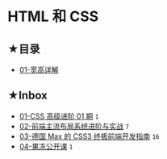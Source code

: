 # HTML 和 CSS

## ★目录

- [01-宽高详解](./03/README.md)

## ★Inbox

- [01-CSS 高级进阶 01 期](./01/README.md) `1`
- [02-前端主流布局系统进阶与实战](./02/README.md) `7`
- [03-德国 Max 的 CSS3 终极前端开发指南](./04/README.md) `16`
- [04-果冻公开课](./05/README.md) `1`